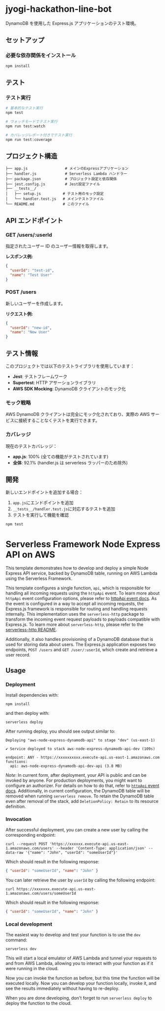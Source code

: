 # jyogi-hackathon-line-bot

DynamoDB を使用した Express.js アプリケーションのテスト環境。

## セットアップ

### 必要な依存関係をインストール

```bash
npm install
```

## テスト

### テスト実行

```bash
# 基本的なテスト実行
npm test

# ウォッチモードでテスト実行
npm run test:watch

# カバレッジレポート付きでテスト実行
npm run test:coverage
```

## プロジェクト構造

```
├── app.js                 # メインのExpressアプリケーション
├── handler.js             # Serverless Lambda ハンドラー
├── package.json           # プロジェクト設定と依存関係
├── jest.config.js         # Jest設定ファイル
├── __tests__/
│   ├── setup.js          # テスト用のモック設定
│   └── handler.test.js   # メインテストファイル
└── README.md             # このファイル
```

## API エンドポイント

### GET /users/:userId

指定されたユーザー ID のユーザー情報を取得します。

**レスポンス例:**

```json
{
  "userId": "test-id",
  "name": "Test User"
}
```

### POST /users

新しいユーザーを作成します。

**リクエスト例:**

```json
{
  "userId": "new-id",
  "name": "New User"
}
```

## テスト情報

このプロジェクトでは以下のテストライブラリを使用しています：

- **Jest**: テストフレームワーク
- **Supertest**: HTTP アサーションライブラリ
- **AWS SDK Mocking**: DynamoDB クライアントのモック化

### モック戦略

AWS DynamoDB クライアントは完全にモック化されており、実際の AWS サービスに接続することなくテストを実行できます。

### カバレッジ

現在のテストカバレッジ：

- **app.js**: 100% (全ての機能がテストされています)
- **全体**: 92.1% (handler.js は serverless ラッパーのため除外)

## 開発

新しいエンドポイントを追加する場合：

1. `app.js`にエンドポイントを追加
2. `__tests__/handler.test.js`に対応するテストを追加
3. テストを実行して機能を確認

```bash
npm test
```

# Serverless Framework Node Express API on AWS

This template demonstrates how to develop and deploy a simple Node Express API service, backed by DynamoDB table, running on AWS Lambda using the Serverless Framework.

This template configures a single function, `api`, which is responsible for handling all incoming requests using the `httpApi` event. To learn more about `httpApi` event configuration options, please refer to [httpApi event docs](https://www.serverless.com/framework/docs/providers/aws/events/http-api/). As the event is configured in a way to accept all incoming requests, the Express.js framework is responsible for routing and handling requests internally. This implementation uses the `serverless-http` package to transform the incoming event request payloads to payloads compatible with Express.js. To learn more about `serverless-http`, please refer to the [serverless-http README](https://github.com/dougmoscrop/serverless-http).

Additionally, it also handles provisioning of a DynamoDB database that is used for storing data about users. The Express.js application exposes two endpoints, `POST /users` and `GET /user/:userId`, which create and retrieve a user record.

## Usage

### Deployment

Install dependencies with:

```
npm install
```

and then deploy with:

```
serverless deploy
```

After running deploy, you should see output similar to:

```
Deploying "aws-node-express-dynamodb-api" to stage "dev" (us-east-1)

✔ Service deployed to stack aws-node-express-dynamodb-api-dev (109s)

endpoint: ANY - https://xxxxxxxxxx.execute-api.us-east-1.amazonaws.com
functions:
  api: aws-node-express-dynamodb-api-dev-api (3.8 MB)
```

_Note_: In current form, after deployment, your API is public and can be invoked by anyone. For production deployments, you might want to configure an authorizer. For details on how to do that, refer to [`httpApi` event docs](https://www.serverless.com/framework/docs/providers/aws/events/http-api/). Additionally, in current configuration, the DynamoDB table will be removed when running `serverless remove`. To retain the DynamoDB table even after removal of the stack, add `DeletionPolicy: Retain` to its resource definition.

### Invocation

After successful deployment, you can create a new user by calling the corresponding endpoint:

```
curl --request POST 'https://xxxxxx.execute-api.us-east-1.amazonaws.com/users' --header 'Content-Type: application/json' --data-raw '{"name": "John", "userId": "someUserId"}'
```

Which should result in the following response:

```json
{ "userId": "someUserId", "name": "John" }
```

You can later retrieve the user by `userId` by calling the following endpoint:

```
curl https://xxxxxxx.execute-api.us-east-1.amazonaws.com/users/someUserId
```

Which should result in the following response:

```json
{ "userId": "someUserId", "name": "John" }
```

### Local development

The easiest way to develop and test your function is to use the `dev` command:

```
serverless dev
```

This will start a local emulator of AWS Lambda and tunnel your requests to and from AWS Lambda, allowing you to interact with your function as if it were running in the cloud.

Now you can invoke the function as before, but this time the function will be executed locally. Now you can develop your function locally, invoke it, and see the results immediately without having to re-deploy.

When you are done developing, don't forget to run `serverless deploy` to deploy the function to the cloud.
